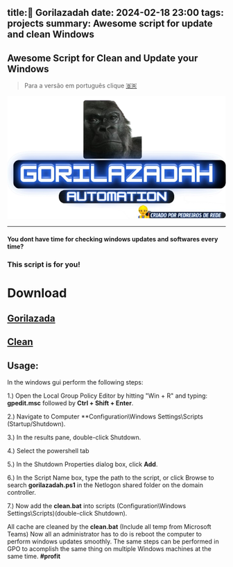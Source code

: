 title:🦍 Gorilazadah
date: 2024-02-18 23:00
tags: projects
summary: Awesome script for update and clean Windows 
---
Awesome Script for Clean and Update your Windows 
---
> Para a versão em português clique [🇧🇷](https://github.com/cristiancmoises/gorilazadah/blob/main/LEIA-ME.md)

![go](/images/go.png)

___________________
          
#### You dont have time for checking windows updates and softwares every time? 
### This script is for you!

# Download
## [Gorilazada](/download/gorilazadah.ps1)
## [Clean](/downlaod/clean.bat)

## Usage:
In the windows gui perform the following steps:

1.) Open the Local Group Policy Editor by hitting "Win + R" and typing: **gpedit.msc** followed by **Ctrl + Shift + Enter**.

2.) Navigate to Computer **Configuration\Windows Settings\Scripts (Startup/Shutdown).

3.) In the results pane, double-click Shutdown.

4.) Select the powershell tab

5.) In the Shutdown Properties dialog box, click **Add**.

6.) In the Script Name box, type the path to the script, or click Browse to search **gorilazadah.ps1** in the Netlogon shared folder on the domain controller.

7.) Now add the **clean.bat** into scripts (Configuration\Windows Settings\Scripts)(double-click Shutdown). 

All cache are cleaned by the **clean.bat** (Include all temp from Microsoft Teams)
Now all an administrator has to do is reboot the computer to perform windows updates smoothly.
The same steps can be performed in GPO to acomplish the same thing on multiple Windows machines at the same time. **#profit**
